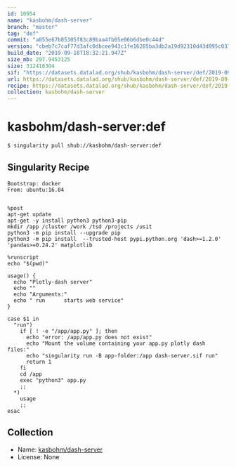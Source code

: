 ```yaml
---
id: 10954
name: "kasbohm/dash-server"
branch: "master"
tag: "def"
commit: "a055e67b85305f83c89baa4fb05e06b6dbe0c44d"
version: "cbeb7c7caf77d3afc0dbcee943c1fe16285ba3db2a19d92310d43d095c037ba8"
build_date: "2019-09-18T18:32:21.947Z"
size_mb: 297.9453125
size: 312418304
sif: "https://datasets.datalad.org/shub/kasbohm/dash-server/def/2019-09-18-a055e67b-cbeb7c7c/cbeb7c7caf77d3afc0dbcee943c1fe16285ba3db2a19d92310d43d095c037ba8.sif"
url: https://datasets.datalad.org/shub/kasbohm/dash-server/def/2019-09-18-a055e67b-cbeb7c7c/
recipe: https://datasets.datalad.org/shub/kasbohm/dash-server/def/2019-09-18-a055e67b-cbeb7c7c/Singularity
collection: kasbohm/dash-server
---
```


# kasbohm/dash-server:def

```bash
$ singularity pull shub://kasbohm/dash-server:def
```

## Singularity Recipe

```singularity
Bootstrap: docker
From: ubuntu:16.04


%post
apt-get update
apt-get -y install python3 python3-pip
mkdir /app /cluster /work /tsd /projects /usit
python3 -m pip install --upgrade pip
python3 -m pip install  --trusted-host pypi.python.org 'dash>=1.2.0' 'pandas>=0.24.2' matplotlib 

%runscript
echo "$(pwd)"

usage() {
  echo "Plotly-dash server"
  echo ""
  echo "Arguments:"
  echo " run      starts web service"
}

case $1 in 
  "run")
    if [ ! -e "/app/app.py" ]; then
      echo "error: /app/app.py does not exist"
      echo "Mount the volume containing your app.py plotly dash files:"
      echo "singularity run -B app-folder:/app dash-server.sif run"
      return 1
    fi
    cd /app
    exec "python3" app.py
    ;;
  *) 
    usage
    ;;
esac
```

## Collection

 - Name: [kasbohm/dash-server](https://github.com/kasbohm/dash-server)
 - License: None

